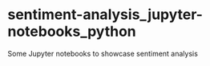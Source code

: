 # sentiment-analysis_jupyter-notebooks_python
Some Jupyter notebooks to showcase sentiment analysis
